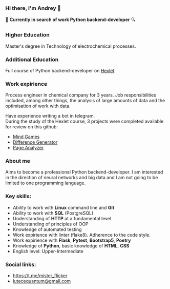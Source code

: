 ### Hi there, I'm Andrey 👋

🔎 **Currently in search of work Python backend-developer** 🔍

### Higher Education
Master's degree in Technology of electrochemical processes.

### Additional Education
Full course of Python backend-developer on [Hexlet](https://ru.hexlet.io/).

### Work expirience
Process engineer in chemical company for 3 years. Job responsibilities included, among other things, the analysis of large amounts of data and the optimisation of work with data.

Have experience writing a bot in telegram.  
During the study of the Hexlet course, 3 projects were completed available for review on this github:
- [Mind Games](https://github.com/MisterFlicker/python-project-49)
- [Difference Generator](https://github.com/MisterFlicker/python-project-50)
- [Page Analyzer](https://github.com/MisterFlicker/python-project-83)

### About me
Aims to become a professional Python backend-developer. I am interested in the direction of neural networks and big data and I am not going to be limited to one programming language.

### Key skills:
- Ability to work with **Linux** command line and **Git**
- Ability to work with **SQL** (PostgreSQL)
- Understanding of **HTTP** at a fundamental level
- Understanding of principles of OOP
- Knowledge of automated testing
- Work expirience with linter (flake8). Adherence to the code style.
- Work expirience with **Flask**, **Pytest**, **Bootstrap5**, **Poetry**
- Knowledge of **Python**, basic knowledge of **HTML**, **CSS**
- English level: Upper-Intermediate

### Social links:
- https://t.me/mister_flicker
- lutecequantum@gmail.com

<!--
**MisterFlicker/MisterFlicker** is a ✨ _special_ ✨ repository because its `README.md` (this file) appears on your GitHub profile.

Here are some ideas to get you started:

- 🔭 I’m currently working on ...
- 🌱 I’m currently learning ...
- 👯 I’m looking to collaborate on ...
- 🤔 I’m looking for help with ...
- 💬 Ask me about ...
- 📫 How to reach me: ...
- 😄 Pronouns: ...
- ⚡ Fun fact: ...
-->
